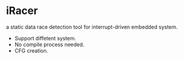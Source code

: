 iRacer
======

a static data race detection tool for interrupt-driven embedded system.

* Support diffetent system.
* No compile process needed.
* CFG creation.
